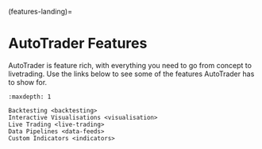 (features-landing)=
# AutoTrader Features

AutoTrader is feature rich, with everything you need to go from concept to livetrading. Use the links 
below to see some of the features AutoTrader has to show for.

```{toctree}
:maxdepth: 1

Backtesting <backtesting>
Interactive Visualisations <visualisation>
Live Trading <live-trading>
Data Pipelines <data-feeds>
Custom Indicators <indicators>
```

